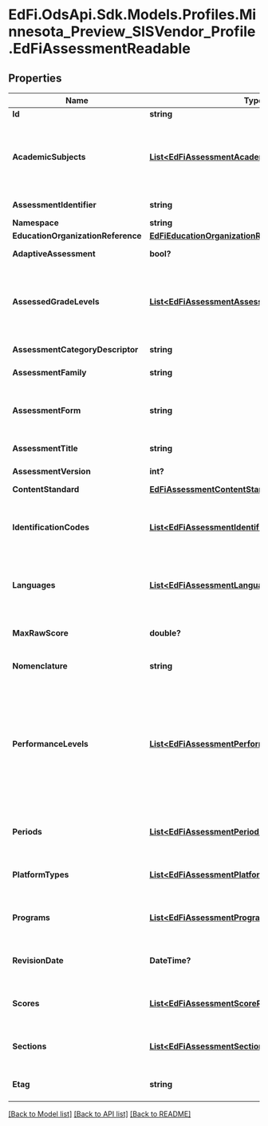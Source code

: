 # EdFi.OdsApi.Sdk.Models.Profiles.Minnesota_Preview_SISVendor_Profile.EdFiAssessmentReadable

## Properties

Name | Type | Description | Notes
------------ | ------------- | ------------- | -------------
**Id** | **string** |  | [optional] 
**AcademicSubjects** | [**List&lt;EdFiAssessmentAcademicSubjectReadable&gt;**](EdFiAssessmentAcademicSubjectReadable.md) | An unordered collection of assessmentAcademicSubjects. The description of the content or subject area (e.g., arts, mathematics, reading, stenography, or a foreign language) of an assessment. | 
**AssessmentIdentifier** | **string** | A unique number or alphanumeric code assigned to an assessment. | 
**Namespace** | **string** | Namespace for the assessment. | 
**EducationOrganizationReference** | [**EdFiEducationOrganizationReference**](EdFiEducationOrganizationReference.md) |  | [optional] 
**AdaptiveAssessment** | **bool?** | Indicates that the assessment is adaptive. | [optional] 
**AssessedGradeLevels** | [**List&lt;EdFiAssessmentAssessedGradeLevelReadable&gt;**](EdFiAssessmentAssessedGradeLevelReadable.md) | An unordered collection of assessmentAssessedGradeLevels. The grade level(s) for which an assessment is designed. The semantics of null is assumed to mean that the assessment is not associated with any grade level. | [optional] 
**AssessmentCategoryDescriptor** | **string** | The category of an assessment based on format and content. | [optional] 
**AssessmentFamily** | **string** | The assessment family this assessment is a member of. | [optional] 
**AssessmentForm** | **string** | Identifies the form of the assessment, for example a regular versus makeup form, multiple choice versus constructed response, etc. | [optional] 
**AssessmentTitle** | **string** | The title or name of the assessment. | 
**AssessmentVersion** | **int?** | The version identifier for the assessment. | [optional] 
**ContentStandard** | [**EdFiAssessmentContentStandardReadable**](EdFiAssessmentContentStandardReadable.md) |  | [optional] 
**IdentificationCodes** | [**List&lt;EdFiAssessmentIdentificationCodeReadable&gt;**](EdFiAssessmentIdentificationCodeReadable.md) | An unordered collection of assessmentIdentificationCodes. A unique number or alphanumeric code assigned to an assessment by a school, school system, a state, or other agency or entity. | [optional] 
**Languages** | [**List&lt;EdFiAssessmentLanguageReadable&gt;**](EdFiAssessmentLanguageReadable.md) | An unordered collection of assessmentLanguages. An indication of the languages in which the assessment is designed. | [optional] 
**MaxRawScore** | **double?** | The maximum raw score achievable across all assessment items that are correct and scored at the maximum. | [optional] 
**Nomenclature** | **string** | Reflects the specific nomenclature used for assessment. | [optional] 
**PerformanceLevels** | [**List&lt;EdFiAssessmentPerformanceLevelReadable&gt;**](EdFiAssessmentPerformanceLevelReadable.md) | An unordered collection of assessmentPerformanceLevels. Definition of the performance levels and the associated cut scores. Three styles are supported: 1. Specification of performance level by minimum and maximum score, 2. Specification of performance level by cut score, using only minimum score, 3. Specification of performance level without any mapping to scores. | [optional] 
**Periods** | [**List&lt;EdFiAssessmentPeriodReadable&gt;**](EdFiAssessmentPeriodReadable.md) | An unordered collection of assessmentPeriods. The period or window in which an assessment is supposed to be administered. | [optional] 
**PlatformTypes** | [**List&lt;EdFiAssessmentPlatformTypeReadable&gt;**](EdFiAssessmentPlatformTypeReadable.md) | An unordered collection of assessmentPlatformTypes. The platforms with which the assessment may be delivered. | [optional] 
**Programs** | [**List&lt;EdFiAssessmentProgramReadable&gt;**](EdFiAssessmentProgramReadable.md) | An unordered collection of assessmentPrograms. The programs associated with the assessment. | [optional] 
**RevisionDate** | **DateTime?** | The month, day, and year that the conceptual design for the assessment was most recently revised substantially. | [optional] 
**Scores** | [**List&lt;EdFiAssessmentScoreReadable&gt;**](EdFiAssessmentScoreReadable.md) | An unordered collection of assessmentScores. Definition of the scores to be expected from this assessment. | [optional] 
**Sections** | [**List&lt;EdFiAssessmentSectionReadable&gt;**](EdFiAssessmentSectionReadable.md) | An unordered collection of assessmentSections. The Section(s) to which the assessment is associated. | [optional] 
**Etag** | **string** | A unique system-generated value that identifies the version of the resource. | [optional] 

[[Back to Model list]](../README.md#documentation-for-models) [[Back to API list]](../README.md#documentation-for-api-endpoints) [[Back to README]](../README.md)

